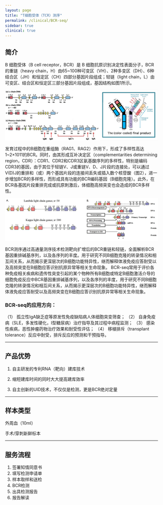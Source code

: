 ```yaml
---
layout: page
title: "T细胞受体（TCR）测序"
permalink: /clinical/BCR-seq/
sidebar: true
clinical: true
---
```


## 简介

B 细胞受体（B cell receptor，BCR）是 B 细胞抗原识别决定性表面分子，BCR的重链（heavy chain，H）由65~100种可变区（VH）、2种多变区（DH）、6种结合区（JH）和恒定区（CH）四部分基因片段组成；轻链（light chain，L）由可变区、结合区和恒定区三部分基因片段组成，基因结构如图1所示。

<img src="/image/clinical/BCR-seq/BCR1.jpg">

发育过程中的B细胞在重组酶（RAG1、RAG2）作用下，形成了多样性高达 1~2×1011的BCR。同时，由其形成互补决定区（complementarities determining region，CDR）：CDR1、CDR2和CDR3区氨基酸序列的多样性，特别是编码CDR3的基因，由于其位于轻链V、J或重链V、D、J片段的连接处，可以通过V(D)J的重排和（或）两个基因片段的连接间丢失或插入数个核苷酸（图2），进一步增加BCR的多样性，而形成具有功能的BCR编码基因（B细胞克隆）。此外，在BCR各基因片段重排完成或抗原刺激后，体细胞高频突变也会造成的BCR多样性。

<img src="/image/clinical/BCR-seq/BCR2.jpg">

BCR测序通过高通量测序技术检测靶向扩增后的BCR重链和轻链，全面解析BCR基因重排碱基序列，以及各序列的丰度。用于研究不同B细胞克隆的转录情况和相互间关系，从而揭示更深层次的B细胞功能特异性，继而解释体液免疫应答耐受以及高频突变在B细胞应答识别抗原异常等相关生命现象。
BCR-seq常用于评价各种免疫相关疾病和遗传性突变引起的某个物种所有B细胞或特定B细胞激活介导的细胞免疫反应中BCR基因重排碱基序列，以及各序列的丰度，用于研究不同B细胞克隆的转录情况和相互间关系，从而揭示更深层次的B细胞功能特异性，继而解释体液免疫应答耐受以及高频突变在B细胞应答识别抗原异常等相关生命现象。

### BCR-seq的应用方向：
（1）	孤立性IgA缺乏症等原发性免疫缺陷病人体细胞突变筛查；
（2）	自身免疫病（SLE，多发性硬化，I型糖尿病）治疗指导及其过程中病程监测；
（3）	感染性疾病，恶性肿瘤药物治疗效果和耐受性评估；
（4）	移植排斥（transplant tolerance）反应中耐受，排斥反应的预测和干预指导。

---

## 产品优势

1. 自主研发的专利RNA（靶向）建库技术

2. 缩短建库时间的同时大大提高建库效率

3. 自主创新的UID技术，不仅仅是检测，更是BCR绝对定量
	
---

## 样本类型

外周血（10ml）

手术/穿刺新鲜标本

---

## 服务流程

1. 签署知情同意书
2. 填写检测申请单
3. 样本取样和送检
4. BCR检测
5. 出具检测报告
6. 报告解读

